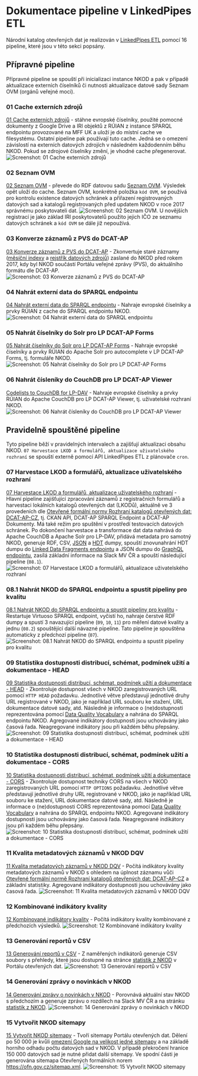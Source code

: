 # Dokumentace pipeline v LinkedPipes ETL
Národní katalog otevřených dat je realizován v [LinkedPipes ETL](https://etl.linkedpipes.com) pomocí 16 pipeline, které jsou v této sekci popsány.

## Přípravné pipeline

Přípravné pipeline se spouští při inicializaci instance NKOD a pak v případě aktualizace externích číselníků či nutnosti aktualizace datové sady Seznam OVM (orgánů veřejné moci).

### 01 Cache externích zdrojů
[01 Cache externích zdrojů](01%20Cache%20externích%20zdrojů.jsonld) - stáhne evropské číselníky, použité pomocné dokumenty z Google Drive a IRI objektů z RÚIAN z instance SPARQL endpointu provozované na MFF UK a uloží je do místní cache ve filesystému.
Ostatní pipeline pak používají tuto cache.
Jedná se o omezení závislostí na externích datových zdrojích v následném každodenním běhu NKOD.
Pokud se zdrojové číselníky změní, je vhodné cache přegenerovat.
![Screenshot: 01 Cache externích zdrojů](screenshoty/01%20Cache%20externích%20zdrojů.webp)

### 02 Seznam OVM
[02 Seznam OVM](02%20Seznam%20OVM.jsonld) - převede do RDF datovou sadu [Seznam OVM](https://www.czechpoint.cz/spravadat/ovm/datafile.do?format=xml&service=seznamovm).
Výsledek opět uloží do cache.
Seznam OVM, konkrétně položka `kód OVM`, se používá pro kontrolu existence datových schránek a přiřazení registrovaných datových sad a katalogů registrovaných před updatem NKOD v roce 2017 správnému poskytovateli dat.
![Screenshot: 02 Seznam OVM](screenshoty/02%20Seznam%20OVM.webp).
U novějších registrací je jako základ IRI poskytovatelů použito jejich IČO ze seznamu datových schránek a `kód OVM` se dále již nepoužívá.

### 03 Konverze záznamů z PVS do DCAT-AP
[03 Konverze záznamů z PVS do DCAT-AP](03%20Konverze%20záznamů%20z%20PVS%20do%20DCAT-AP.jsonld) - Zkonvertuje staré záznamy ([měsíční indexy](https://opendata.gov.cz/_media/rdz-monthindex-2017-12-29.zip) a [rejstřík datových zdrojů](https://opendata.gov.cz/_media/rdz-data-2017-12-29.zip)) zaslané do NKOD před rokem 2017, kdy byl NKOD součástí Portálu veřejné zprávy (PVS), do aktuálního formátu dle DCAT-AP.
![Screenshot: 03 Konverze záznamů z PVS do DCAT-AP](screenshoty/03%20Konverze%20záznamů%20z%20PVS%20do%20DCAT-AP.webp)

### 04 Nahrát externí data do SPARQL endpointu
[04 Nahrát externí data do SPARQL endpointu](04%20Nahrát%20externí%20data%20do%20SPARQL%20endpointu.jsonld) - Nahraje evropské číselníky a prvky RÚIAN z cache do SPARQL endpointu NKOD.
![Screenshot: 04 Nahrát externí data do SPARQL endpointu](screenshoty/04%20Nahrát%20externí%20data%20do%20SPARQL%20endpointu.webp)

### 05 Nahrát číselníky do Solr pro LP DCAT-AP Forms
[05 Nahrát číselníky do Solr pro LP DCAT-AP Forms](05%20Nahrát%20číselníky%20do%20Solr%20pro%20LP%20DCAT-AP%20Forms.jsonld) - Nahraje evropské číselníky a prvky RÚIAN do Apache Solr pro autocomplete v LP DCAT-AP Forms, tj. formuláře NKOD.
![Screenshot: 05 Nahrát číselníky do Solr pro LP DCAT-AP Forms](screenshoty/05%20Nahrát%20číselníky%20do%20Solr%20pro%20LP%20DCAT-AP%20Forms.webp)

### 06 Nahrát čísleníky do CouchDB pro LP DCAT-AP Viewer
[Codelists to CouchDB for LP-DAV](06%20Nahrát%20čísleníky%20do%20CouchDB%20pro%20LP%20DCAT-AP%20Viewer.jsonld) - Nahraje evropské číselníky a prvky RÚIAN do Apache CouchDB pro LP DCAT-AP Viewer, tj. uživatelské rozhraní NKOD.
![Screenshot: 06 Nahrát čísleníky do CouchDB pro LP DCAT-AP Viewer](screenshoty/06%20Nahrát%20čísleníky%20do%20CouchDB%20pro%20LP%20DCAT-AP%20Viewer.webp)

## Pravidelně spouštěné pipeline

Tyto pipeline běží v pravidelných intervalech a zajišťují aktualizaci obsahu NKOD.
`07 Harvestace LKOD a formulářů, aktualizace uživatelského rozhraní` se spouští externě pomocí API LinkedPipes ETL z plánovače `cron`.

### 07 Harvestace LKOD a formulářů, aktualizace uživatelského rozhraní
[07 Harvestace LKOD a formulářů, aktualizace uživatelského rozhraní](07%20Harvestace%20LKOD%20a%20formulářů,%20aktualizace%20uživatelského%20rozhraní.jsonld) - Hlavní pipeline zajišťující zpracování záznamů z registračních formulářů a harvestaci lokálních katalogů otevřených dat (LKODů), aktuálně ve 3 provedeních dle [Otevřené formální normy Rozhraní katalogů otevřených dat: DCAT-AP-CZ](https://ofn.gov.cz/rozhraní-katalogů-otevřených-dat/2021-01-11/), tj. CKAN API, DCAT-AP SPARQL Endpoint a DCAT-AP Dokumenty.
Má také režim pro spuštění v prostředí testovacích datových schránek.
Po dokončení harvestace a transformace dat data nahrává do Apache CouchDB a Apache Solr pro LP-DAV, přidává metadata pro samotný NKOD, generuje RDF, CSV, [JSON](https://data.gov.cz/soubor/nkod.json) a [HDT](https://data.gov.cz/soubor/nkod.hdt) dumpy, spouští znovunahrání HDT dumpu do [Linked Data Fragments endpointu](https://data.gov.cz/ldf/nkod-ldf) a JSON dumpu do [GraphQL endpointu](https://data.gov.cz/graphql), zasílá základní informace na Slack MV ČR a spouští následující pipeline (`08.1`).
![Screenshot: 07 Harvestace LKOD a formulářů, aktualizace uživatelského rozhraní](screenshoty/07%20Harvestace%20LKOD%20a%20formulářů,%20aktualizace%20uživatelského%20rozhraní.webp)

### 08.1 Nahrát NKOD do SPARQL endpointu a spustit pipeliny pro kvalitu
[08.1 Nahrát NKOD do SPARQL endpointu a spustit pipeliny pro kvalitu](08.1%20Nahrát%20NKOD%20do%20SPARQL%20endpointu%20a%20spustit%20pipeliny%20pro%20kvalitu.jsonld) - Restartuje Virtuoso SPARQL endpoint, vyčistí ho, nahraje čerstvé RDF dumpy a spustí 3 navazující pipeline (`09`, `10`, `11`) pro měření datové kvality a jednu (`08.2`) spouštějící další návazné pipeline.
Tato pipeline je spouštěna automaticky z předchozí pipeline (`07`).
![Screenshot: 08.1 Nahrát NKOD do SPARQL endpointu a spustit pipeliny pro kvalitu](screenshoty/08.1%20Nahrát%20NKOD%20do%20SPARQL%20endpointu%20a%20spustit%20pipeliny%20pro%20kvalitu.webp)

### 09 Statistika dostupnosti distribucí, schémat, podmínek užití a dokumentace - HEAD
[09 Statistika dostupnosti distribucí, schémat, podmínek užití a dokumentace - HEAD](09%20Statistika%20dostupnosti%20distribucí,%20schémat,%20podmínek%20užití%20a%20dokumentace%20-%20HEAD.jsonld) - Zkontroluje dostupnost všech v NKOD zaregistrovaných URL pomocí `HTTP HEAD` požadavku.
Jednotlivé větve představují jednotlivé druhy URL registrované v NKOD, jako je například URL souboru ke stažení, URL dokumentace datové sady, atd.
Následně je informace o (ne)dostupnosti reprezentována pomocí [Data Quality Vocabulary](https://www.w3.org/TR/vocab-dqv/) a nahrána do SPARQL endpointu NKOD.
Agregované indikátory dostupnosti jsou uchovávány jako časová řada.
Neagregované indikátory jsou při každém běhu přepsány.
![Screenshot: 09 Statistika dostupnosti distribucí, schémat, podmínek užití a dokumentace - HEAD](screenshoty/09%20Statistika%20dostupnosti%20distribucí,%20schémat,%20podmínek%20užití%20a%20dokumentace%20-%20HEAD.webp)

### 10 Statistika dostupnosti distribucí, schémat, podmínek užití a dokumentace - CORS
[10 Statistika dostupnosti distribucí, schémat, podmínek užití a dokumentace - CORS](10%20Statistika%20dostupnosti%20distribucí,%20schémat,%20podmínek%20užití%20a%20dokumentace%20-%20CORS.jsonld) - Zkontroluje dostupnost techniky CORS na všech v NKOD zaregistrovaných URL pomocí `HTTP OPTIONS` požadavku.
Jednotlivé větve představují jednotlivé druhy URL registrované v NKOD, jako je například URL souboru ke stažení, URL dokumentace datové sady, atd.
Následně je informace o (ne)dostupnosti CORS reprezentována pomocí [Data Quality Vocabulary](https://www.w3.org/TR/vocab-dqv/) a nahrána do SPARQL endpointu NKOD.
Agregované indikátory dostupnosti jsou uchovávány jako časová řada.
Neagregované indikátory jsou při každém běhu přepsány.
![Screenshot: 10 Statistika dostupnosti distribucí, schémat, podmínek užití a dokumentace - CORS](screenshoty/10%20Statistika%20dostupnosti%20distribucí,%20schémat,%20podmínek%20užití%20a%20dokumentace%20-%20CORS.webp)

### 11 Kvalita metadatových záznamů v NKOD DQV
[11 Kvalita metadatových záznamů v NKOD DQV](11%20Kvalita%20metadatových%20záznamů%20v%20NKOD%20DQV.jsonld) - Počítá indikátory kvality metadatových záznamů v NKOD s ohledem na úplnost záznamu vůči [Otevřené formální normě Rozhraní katalogů otevřených dat: DCAT-AP-CZ](https://ofn.gov.cz/rozhraní-katalogů-otevřených-dat/2021-01-11/) a základní statistiky.
Agregované indikátory dostupnosti jsou uchovávány jako časová řada.
![Screenshot: 11 Kvalita metadatových záznamů v NKOD DQV](screenshoty/11%20Kvalita%20metadatových%20záznamů%20v%20NKOD%20DQV.webp)

### 12 Kombinované indikátory kvality
[12 Kombinované indikátory kvality](12%20Kombinované%20indikátory%20kvality.jsonld) - Počítá indikátory kvality kombinované z předchozích výsledků.
![Screenshot: 12 Kombinované indikátory kvality](screenshoty/12%20Kombinované%20indikátory%20kvality.webp)

### 13 Generování reportů v CSV
[13 Generování reportů v CSV](13%20Generování%20reportů%20v%20CSV.jsonld) - Z naměřených indikátorů generuje CSV soubory s přehledy, které jsou dostupné na stránce [statistik z NKOD](https://opendata.gov.cz/statistika:start) v Portálu otevřených dat.
![Screenshot: 13 Generování reportů v CSV](screenshoty/13%20Generování%20reportů%20v%20CSV.webp)

### 14 Generování zprávy o novinkách v NKOD
[14 Generování zprávy o novinkách v NKOD](14%20Generování%20zprávy%20o%20novinkách%20v%20NKOD.jsonld) - Porovnává aktuální stav NKOD s předchozím a generuje zprávu o rozdílech na Slack MV ČR a na stránku [statistik z NKOD](https://opendata.gov.cz/statistika:start).
![Screenshot: 14 Generování zprávy o novinkách v NKOD](screenshoty/14%20Generování%20zprávy%20o%20novinkách%20v%20NKOD.webp)

### 15 Vytvořit NKOD sitemapy
[15 Vytvořit NKOD sitemapy](15%20Vytvořit%20NKOD%20sitemapy.jsonld) - Tvoří sitemapy Portálu otevřených dat.
Dělení po 50 000 je kvůli [omezení Google na velikost jedné sitemapy](https://developers.google.com/search/docs/advanced/sitemaps/build-sitemap) a na základě horního odhadu počtu datových sad v NKOD.
V případě překročení hranice 150 000 datových sad je nutné přidat další sitemapy.
Ve spodní části je generována sitemapa Otevřených formálních norem https://ofn.gov.cz/sitemap.xml.
![Screenshot: 15 Vytvořit NKOD sitemapy](screenshoty/15%20Vytvořit%20NKOD%20sitemapy.webp)